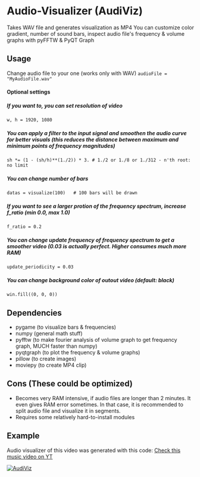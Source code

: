 # Audio-Visualizer (AudiViz)
Takes WAV file and generates visualization as MP4
You can customize color gradient, number of sound bars, inspect audio file's frequency & volume graphs with pyFFTW & PyQT Graph

## Usage
Change audio file to your one (works only with WAV)
`audioFile = "MyAudioFile.wav"`

#### Optional settings
##### If you want to, you can set resolution of video
`w, h = 1920, 1080`
##### You can apply a filter to the input signal and smoothen the audio curve for better visuals (this reduces the distance between maximum and minimum points of frequency magnitudes)
`sh *= (1 - (sh/h)**(1./2)) * 3. # 1./2 or 1./8 or 1./312 - n'th root: no limit`
##### You can change number of bars
`datas = visualize(100)   # 100 bars will be drawn`
##### If you want to see a larger protion of the frequency spectrum, increase f_ratio (min 0.0, max 1.0)
`f_ratio = 0.2`
##### You can change update frequency of frequency spectrum to get a smoother video (0.03 is actually perfect. Higher consumes much more RAM)
`update_periodicity = 0.03`
##### You can change background color of outout video (default: black)
`win.fill((0, 0, 0))`


## Dependencies
* pygame (to visualize bars & frequencies)
* numpy (general math stuff)
* pyfftw (to make fourier analysis of volume graph to get frequency graph, MUCH faster than numpy)
* pyqtgraph (to plot the frequency & volume graphs)
* pillow (to create images)
* moviepy (to create MP4 clip)


## Cons (These could be optimized)
* Becomes very RAM intensive, if audio files are longer than 2 minutes. It even gives RAM error sometimes. In that case, it is recommended to split audio file and visualize it in segments.
* Requires some relatively hard-to-install modules

## Example
Audio visualizer of this video was generated with this code: [Check this music video on YT](https://youtu.be/N-Rm6iH-QhA)

[![AudiViz](https://i.imgur.com/FZt0nNn.png)](https://youtu.be/N-Rm6iH-QhA "AudiViz - Click to Watch!")

